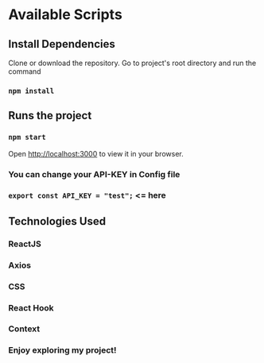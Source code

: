 # Available Scripts

## Install Dependencies

Clone or download the repository. Go to project's root directory and run the command

### `npm install`

## Runs the project

### `npm start`

Open [http://localhost:3000](http://localhost:3000) to view it in your browser.

### You can change your API-KEY in Config file

### `export const API_KEY = "test";` <= here

## Technologies Used

### ReactJS

### Axios

### CSS

### React Hook

### Context

### Enjoy exploring my project!
